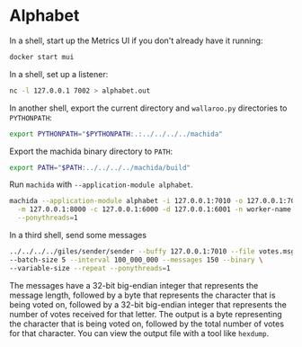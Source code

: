 # Alphabet

In a shell, start up the Metrics UI if you don't already have it running:

```bash
docker start mui
```

In a shell, set up a listener:

```bash
nc -l 127.0.0.1 7002 > alphabet.out
```

In another shell, export the current directory and `wallaroo.py` directories to `PYTHONPATH`:

```bash
export PYTHONPATH="$PYTHONPATH:.:../../../../machida"
```

Export the machida binary directory to `PATH`:

```bash
export PATH="$PATH:../../../../machida/build"
```

Run `machida` with `--application-module alphabet`.

```bash
machida --application-module alphabet -i 127.0.0.1:7010 -o 127.0.0.1:7002 \
  -m 127.0.0.1:8000 -c 127.0.0.1:6000 -d 127.0.0.1:6001 -n worker-name \
  --ponythreads=1
```

In a third shell, send some messages

```bash
../../../../giles/sender/sender --buffy 127.0.0.1:7010 --file votes.msg \
--batch-size 5 --interval 100_000_000 --messages 150 --binary \
--variable-size --repeat --ponythreads=1
```

The messages have a 32-bit big-endian integer that represents the message length, followed by a byte that represents the character that is being voted on, followed by a 32-bit big-endian integer that represents the number of votes received for that letter.  The output is a byte representing the character that is being voted on, followed by the total number of votes for that character. You can view the output file with a tool like `hexdump`.
